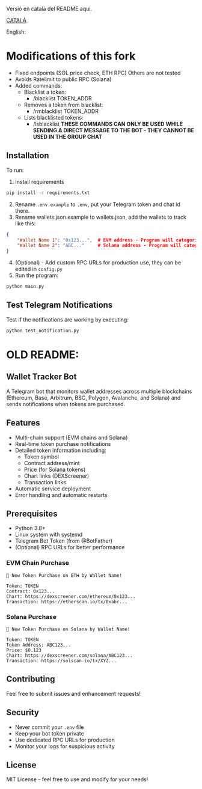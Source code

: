 Versió en català del README aqui.

[CATALÀ](https://github.com/machachu56/track/blob/main/README_CAT.md)

English:

# Modifications of this fork

- Fixed endpoints (SOL price check, ETH RPC) Others are not tested
- Avoids Ratelimit to public RPC (Solana)
- Added commands:
  - Blacklist a token:
    - /blacklist TOKEN_ADDR
  - Removes a token from blacklist:
    - /rmblacklist TOKEN_ADDR
  - Lists blacklisted tokens:
    - /lsblacklist
**THESE COMMANDS CAN ONLY BE USED WHILE SENDING A DIRECT MESSAGE TO THE BOT - THEY CANNOT BE USED IN THE GROUP CHAT**

## Installation
To run:
1. Install requirements
```bash
pip install -r requirements.txt
```
2. Rename `.env.example` to `.env`, put your Telegram token and chat id there.
3. Rename wallets.json.example to wallets.json, add the wallets to track like this:
```json
{
    "Wallet Name 1": "0x123...",  # EVM address - Program will categorize addresses automatically.
    "Wallet Name 2": "ABC..."     # Solana address - Program will categorize addresses automatically.
}
```
4. (Optional) - Add custom RPC URLs for production use, they can be edited in `config.py`
5. Run the program:
```bash
python main.py
```

## Test Telegram Notifications
Test if the notifications are working by executing:
```bash
python test_notification.py
```

# OLD README:

## Wallet Tracker Bot

A Telegram bot that monitors wallet addresses across multiple blockchains (Ethereum, Base, Arbitrum, BSC, Polygon, Avalanche, and Solana) and sends notifications when tokens are purchased.

## Features

- Multi-chain support (EVM chains and Solana)
- Real-time token purchase notifications
- Detailed token information including:
  - Token symbol
  - Contract address/mint
  - Price (for Solana tokens)
  - Chart links (DEXScreener)
  - Transaction links
- Automatic service deployment
- Error handling and automatic restarts

## Prerequisites

- Python 3.8+
- Linux system with systemd
- Telegram Bot Token (from @BotFather)
- (Optional) RPC URLs for better performance

### EVM Chain Purchase
```
🚨 New Token Purchase on ETH by Wallet Name!

Token: TOKEN
Contract: 0x123...
Chart: https://dexscreener.com/ethereum/0x123...
Transaction: https://etherscan.io/tx/0xabc...
```

### Solana Purchase
```
🚨 New Token Purchase on Solana by Wallet Name!

Token: TOKEN
Token Address: ABC123...
Price: $0.123
Chart: https://dexscreener.com/solana/ABC123...
Transaction: https://solscan.io/tx/XYZ...
```

## Contributing

Feel free to submit issues and enhancement requests!

## Security

- Never commit your `.env` file
- Keep your bot token private
- Use dedicated RPC URLs for production
- Monitor your logs for suspicious activity

## License

MIT License - feel free to use and modify for your needs!
